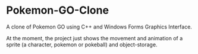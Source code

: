 # Pokemon-GO-Clone

A clone of Pokemon GO using C++ and Windows Forms Graphics Interface.

At the moment, the project just shows the movement and animation of a sprite (a character, pokemon or pokeball) and object-storage.
